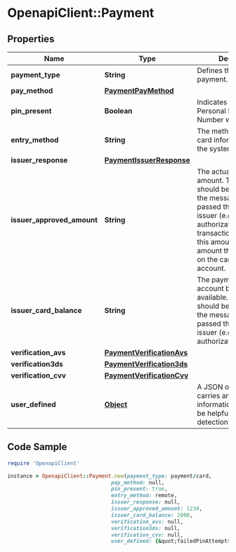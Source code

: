 # OpenapiClient::Payment

## Properties

Name | Type | Description | Notes
------------ | ------------- | ------------- | -------------
**payment_type** | **String** | Defines the type of the payment. | 
**pay_method** | [**PaymentPayMethod**](PaymentPayMethod.md) |  | 
**pin_present** | **Boolean** | Indicates if the cards Personal Identification Number was supplied. | 
**entry_method** | **String** | The method in which the card information entered the system. | 
**issuer_response** | [**PaymentIssuerResponse**](PaymentIssuerResponse.md) |  | [optional] 
**issuer_approved_amount** | **String** | The actual approved amount. This field should be filled in when the message has already passed through the issuer (e.g. post-authorization). For transaction/authorization this amount refers to the amount that was locked on the card-holders account. | [optional] 
**issuer_card_balance** | **String** | The payment methods account balance if available. This field should be filled in when the message has already passed through the issuer (e.g. post-authorization). | [optional] 
**verification_avs** | [**PaymentVerificationAvs**](PaymentVerificationAvs.md) |  | [optional] 
**verification3ds** | [**PaymentVerification3ds**](PaymentVerification3ds.md) |  | [optional] 
**verification_cvv** | [**PaymentVerificationCvv**](PaymentVerificationCvv.md) |  | [optional] 
**user_defined** | [**Object**](.md) | A JSON object that carries any additional information that might be helpful for fraud detection. | [optional] 

## Code Sample

```ruby
require 'OpenapiClient'

instance = OpenapiClient::Payment.new(payment_type: payment/card,
                                 pay_method: null,
                                 pin_present: true,
                                 entry_method: remote,
                                 issuer_response: null,
                                 issuer_approved_amount: 1234,
                                 issuer_card_balance: 2000,
                                 verification_avs: null,
                                 verification3ds: null,
                                 verification_cvv: null,
                                 user_defined: {&quot;failedPinAttempts&quot;:3})
```


